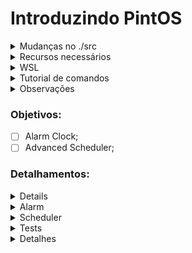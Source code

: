 # Introduzindo PintOS
<details>
<summary>Mudanças no ./src </summary>

- Para facilitar o export no src/utils depois de usar `make` usar `export PATH=$PATH:$(pwd)`, se nao quiser colocar no .bashrc/zshrc
Mas no src/threads(adicionado no src/threads/Makefile os comandos para executar o pintos mais facil. com GUI ou sem)
não precisa nem no `make check` do src/threads/build (se der algum erro oque foi modificado ta no src/tests/Make.tests:58);

- Para funcionar no Arch Linux modifiquei o src/Makefile.build:93 para ele reduzir o tamanho do loader.bin;

- Adicionado logica para ir executando os testes em especifico, no caso do threads, basicamente usa `make ngui/gui TEST=<nome_do_test>`;
</details>

<details>
<summary>Recursos necessários </summary>


1. 
   <details>
   <summary>Make </summary>
   
   - O make serve para ajudar nossa vida. Não há uma obrigatoriedade de usá-lo, mas iremos;
   - Caso necessite instalá-lo, utilize o comando `sudo apt install make`;
   </details>

2.
   <details>
   <summary>GCC e GDB </summary>
   
   - Compilador e Depurador para C;
   - Caso necessite instalá-los, utilize os comandos `sudo apt install gcc` e `sudo apt install gdb`;
   </details>

3. 
   <details>
   <summary>Qemu </summary>
   
   - Recurso necessário para executar o sistema nos casos testes;
   - Caso necessite instalá-lo, utilize o comando `sudo apt install qemu-system-i386`;
   </details>

4. 
   <details>
   <summary>Boch </summary>
   
   - Alternativa mais rápida ao Qemu, entretanto não utilizaremos ele;
   - Se desejar saber como fazê-lo funcionar, acesse `https://web.stanford.edu/class/cs140/projects/pintos/pintos_12.html#SEC167`;
   </details>

</details>

<details>
<summary>WSL </summary>

- Caso opte por não fazer em sua máquina com Linux ou não possua permissão para baixar algum recurso no computador, siga o tutorial oficial oficial `https://learn.microsoft.com/pt-br/windows/wsl/install`;
</details>

<details>
<summary>Tutorial de comandos </summary>

- Uma vez que todos os recursos já estiverem instalados e sua branch desse repositório devidamente clonado, basta executar alguns `make`antes de começar a modificar o arquivo;
- Primeiramente, pelo terminal, vá até a pasta `src/utils` do repositório clonado e execute `make`;
- Em seguida, vá para a pasta `src/threads` e execute `make`;
- Então, na pasta `src/threads/build` você já pode executar `make check`, que executará, por padrão das modificações, o qemu de todos os testes;
- Caso deseje executar novamente, lembre-se de dar `make clean` antes de usar o proximo `make check`;
- Existe o comando `make check VERBOSE=1` fará com que tudo seja executado de maneira mais limpa em que cada teste aparecerá no terminal apenas durante sua execução;
- Você também pode executar o `make ngui TEST=nome_do_teste` na pasta `src/threads` após o make para executar apenas um teste específico;
- Caso você queira, pode ir na pasta `src/tests/threads` e modificar os arquivos da `tests.c` para que o `make check` execute apenas os casos que deseja;
- Todos os testes executados geram alguns arquivos relatando a saida e se passou ou não, que ficam na pasta `src/threads/build/tests`;
</details>

<details>
<summary>Observações </summary>

- Todas as operações foram verificadas também no WSL;
- É possivel executar os comandos do Boch normalmente, porém se você não tiver ajustado ele, os resultados dos testes ficarão 27 de 27 falhas (testado no WSL);
</details>

### Objetivos:
- [ ] Alarm Clock;
- [ ] Advanced Scheduler;
### Detalhamentos:
<details>
   <sumary>Objetivos Principais</sumary>
   
   Modificar o PintOS para que a lógica de sleep/wake para o alarme de forma devida. Nesse processo,
   os arquivos a serem modificados devem ser apenas os `src/device/timer.` e o `src/threads/thread.`;
   
</details>
<details>
   <summary>Alarm</summary>
   
   Reimplementar `timer_sleep()` no `device/time.c` que ta originalmente implementado com 'busy wait', que fica chamando `thread_yield()` enquanto o tempo não tiver passado;
   - Ideia:
   `Implementar um estado bloqueado para auxiliar e permitir corrigir o alarme`

</details>
<details>
   <summary>Scheduler</summary>
   
   Implementar uma mlfqs, na documentação oficial ele sugere para dar opção de ter o mlfqs ou o por prioridade, então deveria implementar os dois (porém nosso projeto não almeja a implementação do por prioridade); Com o mlfqs as prioridades definidas pelas threads devem ser ignoradas e controladas pelo escalonador;
       
   [Fila esquema](https://www.google.com/url?sa=i&url=https://medium.com/@francescofranco_39234/multilevel-feedback-queue-3ae862436a95&psig=AOvVaw0uPvTNvKvDx0bKwYGvKyn_&ust=1718223750727000&source=images&cd=vfe&opi=89978449&ved=0CBIQjRxqFwoTCLD727Sw1IYDFQAAAAAdAAAAABAI)
   
   Segundo o apêndice que fala do scheduler devemos implementar o conceito de `avg_load`, `thread_nice` e o `cpu_recent_time`;
   
   O `avg_load` é a carga média do sistema levando em conta a quantidade de threads em ready_list, sem incluir thread ociosa:
   
   ```math
   avg = (\frac{59}{60}) * avg + (\frac{1}{60}) * (tamanho-da-ready-list)
   ```
   
   O `cpu_recent_time` é uma média móvel exponencial, específica de cada thread e que começa em 0, que serve como peso na hora de calcular a prioridade, que consiste em considerar uma função exponencial em que com o passar do temp os cpu-time antigos tenham pesos menores e os mais recentes os pesos maiores; todas as threads devem ter seu recent time recalculados 1 vez por segundo (timer_ticks() % TIMER_FREQ == 0) usando:
   
   ```math
   CpuTime = ( \frac{2 * avg}{2 * avg + 1} * CpuTime + nice) * 100
   ```
   
   O `nice` é específico de cada thread, há funções a se implementar e fazê-lo funcionar corretamente; ele deve estar entre -20 e 20 e vai servir para calcular a prioridade em que quanto mais positivo, menor a prioridade, que será calculada usando o `recent_time` (apenas se ele mudar) para alterar a thread de fila na mlfq, usando a fórmula:
   
   ```math
   p = floor(PriMax - (\frac{RecentCpuTime}{4}) - (nice * 2))
   ```
##### Pontos Flutuantes

   O kernel não suporta float nem double, então a documentação recomenda usar o formato de 17.14, 17 bits para a parte inteira e 14 para a fracionária; Para transformar reais nesses tipos basta multiplicar por 2^Q, onde Q é o numero de bits separado para a parte fracionária, e truncar para int, a documentação recomenda usar isso no recent cpu time e no avg, basicamente simulando operações em float usando inteiros (ver [aqui](https://www.scs.stanford.edu/23wi-cs212/pintos/pintos_7.html) como as operações podem ser feitas);
</details>

<details>
    <summary>Tests</summary>
   
   - Esses são todos os testes que serão executados quando usar o comando `make check` (caso não altere o `scr/tests/threads/tests.c`):
   
   | # | Teste | Implementada | Testada | Funcionando |
   |---|-----------|:-----------:|:-------:|:-----------:|
   | 1  | `alarm-single`|      ❌     |    ❌    |      ❌      |
   | 2  | `alarm-multiple`|      ❌     |    ❌    |      ❌      |
   | 3  | `alarm-simultaneous`|      ❌     |    ❌    |      ❌      |
   | 4  | `alarm-priority`*|      ❌     |    ❌    |      ❌      |
   | 5  | `alarm-zero`|      ❌     |    ❌    |      ❌      |
   | 6  | `alarm-negative`|      ❌     |    ❌    |      ❌      |
   | 7  | `priority-change`*|      ❌     |    ❌    |      ❌      |
   | 8  | `priority-donate-one`*|      ❌     |    ❌    |      ❌      |
   | 9  | `priority-donate-multiple`*|      ❌     |    ❌    |      ❌      |
   | 10 | `priority-donate-multiple2`*|      ❌     |    ❌    |      ❌      |
   | 11 | `priority-donate-nest`*|      ❌     |    ❌    |      ❌      |
   | 12 | `priority-donate-sema`*|      ❌     |    ❌    |      ❌      |
   | 13 | `priority-donate-lower`*|      ❌     |    ❌    |      ❌      |
   | 14 | `priority-fifo`*|      ❌     |    ❌    |      ❌      |
   | 15 | `priority-preempt`*|      ❌     |    ❌    |      ❌      |
   | 16 | `priority-sema`*|      ❌     |    ❌    |      ❌      |
   | 17 | `priority-condvar`*|      ❌     |    ❌    |      ❌      |
   | 18 | `priority-donate-chain`*|      ❌     |    ❌    |      ❌      |
   | 19 | `mlfqs-load-1`|      ❌     |    ❌    |      ❌      |
   | 20 | `mlfqs-load-60`|      ❌     |    ❌    |      ❌      |
   | 21 | `mlfqs-load-avg`|      ❌     |    ❌    |      ❌      |
   | 22 | `mlfqs-recent-1`|      ❌     |    ❌    |      ❌      |
   | 23 | `mlfqs-fair-2`|      ❌     |    ❌    |      ❌      |
   | 24 | `mlfqs-fair-20`|      ❌     |    ❌    |      ❌      |
   | 25 | `mlfqs-nice-2`|      ❌     |    ❌    |      ❌      |
   | 26 | `mlfqs-nice-10`|      ❌     |    ❌    |      ❌      |
   | 27 | `mlfqs-block`|      ❌     |    ❌    |      ❌      |
   
</details>
<details>
   <summary>Detalhes</summary>
   
   - Para nossa aplicação do projeto de Infraestrutura de Software, nenhum dos testes de priority serão exigidos;
   - Os testes do alarm, quando executado, podem sinalizar que estão funcionando, porém, estão em espera ocupado, portanto não estão devidamente implementado;
   - Há esse vídeo de guia sobre o assunto, caso necessite de ajuda: `https://www.youtube.com/watch?v=myO2bs5LMak`;
</details>


